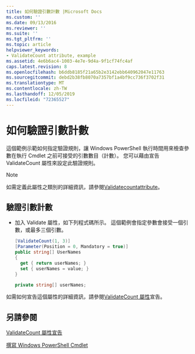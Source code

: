 ```yaml
---
title: 如何驗證引數計數 |Microsoft Docs
ms.custom: ''
ms.date: 09/13/2016
ms.reviewer: ''
ms.suite: ''
ms.tgt_pltfrm: ''
ms.topic: article
helpviewer_keywords:
- ValidateCount attribute, example
ms.assetid: 4e6b6ac4-1003-4e7e-9d4a-9f1cf74fc4af
caps.latest.revision: 8
ms.openlocfilehash: b6ddb8185f21a65b2e3142ebb640962047e11763
ms.sourcegitcommit: debd2b38fb8070a7357bf1a4bf9cc736f3702f31
ms.translationtype: MT
ms.contentlocale: zh-TW
ms.lasthandoff: 12/05/2019
ms.locfileid: "72365527"
---
```

# <a name="how-to-validate-an-argument-count"></a>如何驗證引數計數

這個範例示範如何指定驗證規則，讓 Windows PowerShell 執行時間用來檢查參數在執行 Cmdlet 之前可接受的引數數目（計數）。 您可以藉由宣告 ValidateCount 屬性來設定此驗證規則。

> [!NOTE]
> 如需定義此屬性之類別的詳細資訊，請參閱[Validatecountattribute](/dotnet/api/System.Management.Automation.ValidateCountAttribute)。

## <a name="to-validate-an-argument-count"></a>驗證引數計數

- 加入 Validate 屬性，如下列程式碼所示。 這個範例會指定參數會接受一個引數，或最多三個引數。

    ```csharp
    [ValidateCount(1, 3)]
    [Parameter(Position = 0, Mandatory = true)]
    public string[] UserNames
    {
      get { return userNames; }
      set { userNames = value; }
    }

    private string[] userNames;
    ```

如需如何宣告這個屬性的詳細資訊，請參閱[ValidateCount 屬性](./validatecount-attribute-declaration.md)宣告。

## <a name="see-also"></a>另請參閱

[ValidateCount 屬性宣告](./validatecount-attribute-declaration.md)

[撰寫 Windows PowerShell Cmdlet](./writing-a-windows-powershell-cmdlet.md)
